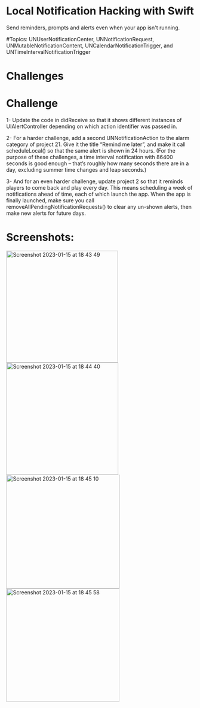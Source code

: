 # Local Notification Hacking with Swift
Send reminders, prompts and alerts even when your app isn't running.

#Topics:
UNUserNotificationCenter, UNNotificationRequest, UNMutableNotificationContent, UNCalendarNotificationTrigger, and UNTimeIntervalNotificationTrigger

# Challenges 

# Challenge

1- Update the code in didReceive so that it shows different instances of UIAlertController depending on which action identifier was passed in.

2- For a harder challenge, add a second UNNotificationAction to the alarm category of project 21. Give it the title “Remind me later”, and make it call scheduleLocal() so that the same alert is shown in 24 hours. (For the purpose of these challenges, a time interval notification with 86400 seconds is good enough – that’s roughly how many seconds there are in a day, excluding summer time changes and leap seconds.)

3- And for an even harder challenge, update project 2 so that it reminds players to come back and play every day. This means scheduling a week of notifications ahead of time, each of which launch the app. When the app is finally launched, make sure you call removeAllPendingNotificationRequests() to clear any un-shown alerts, then make new alerts for future days.

# Screenshots:

<img width="299" alt="Screenshot 2023-01-15 at 18 43 49" src="https://user-images.githubusercontent.com/79315087/212559597-6848f6e0-7b6d-4572-b81c-b4c7685a3e2d.png"><img width="300" alt="Screenshot 2023-01-15 at 18 44 40" src="https://user-images.githubusercontent.com/79315087/212559598-84d132bf-fe72-4844-9e17-eb846bced6e7.png">
<img width="304" alt="Screenshot 2023-01-15 at 18 45 10" src="https://user-images.githubusercontent.com/79315087/212559600-c819eba5-840f-4b02-bc85-d1e82bd3a1c0.png"><img width="303" alt="Screenshot 2023-01-15 at 18 45 58" src="https://user-images.githubusercontent.com/79315087/212559602-581c2e96-a87e-436b-a2c5-ae1e8ee4f525.png">
